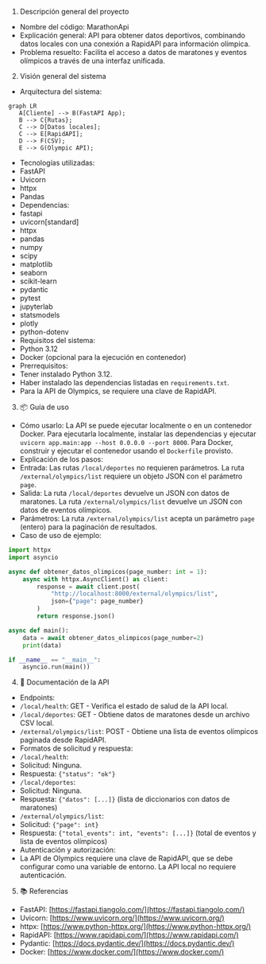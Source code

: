 1. Descripción general del proyecto
 - Nombre del código: MarathonApi
 - Explicación general: API para obtener datos deportivos, combinando datos locales con una conexión a RapidAPI para información olímpica.
 - Problema resuelto: Facilita el acceso a datos de maratones y eventos olímpicos a través de una interfaz unificada.

2.  Visión general del sistema
 - Arquitectura del sistema:
 ```mermaid
 graph LR
    A[Cliente] --> B(FastAPI App);
    B --> C{Rutas};
    C --> D[Datos locales];
    C --> E[RapidAPI];
    D --> F(CSV);
    E --> G(Olympic API);
 ```
 - Tecnologías utilizadas:
  - FastAPI
  - Uvicorn
  - httpx
  - Pandas
 - Dependencias:
  - fastapi
  - uvicorn[standard]
  - httpx
  - pandas
  - numpy
  - scipy
  - matplotlib
  - seaborn
  - scikit-learn
  - pydantic
  - pytest
  - jupyterlab
  - statsmodels
  - plotly
  - python-dotenv
 - Requisitos del sistema:
  - Python 3.12
  - Docker (opcional para la ejecución en contenedor)
 - Prerrequisitos:
  - Tener instalado Python 3.12.
  - Haber instalado las dependencias listadas en `requirements.txt`.
  - Para la API de Olympics, se requiere una clave de RapidAPI.

3. 📦 Guía de uso
 - Cómo usarlo: La API se puede ejecutar localmente o en un contenedor Docker. Para ejecutarla localmente, instalar las dependencias y ejecutar `uvicorn app.main:app --host 0.0.0.0 --port 8000`.  Para Docker, construir y ejecutar el contenedor usando el `Dockerfile` provisto.
 - Explicación de los pasos:
  - Entrada: Las rutas `/local/deportes` no requieren parámetros. La ruta `/external/olympics/list` requiere un objeto JSON con el parámetro `page`.
  - Salida: La ruta `/local/deportes` devuelve un JSON con datos de maratones. La ruta `/external/olympics/list` devuelve un JSON con datos de eventos olímpicos.
  - Parámetros: La ruta `/external/olympics/list` acepta un parámetro `page` (entero) para la paginación de resultados.
 - Caso de uso de ejemplo:
 ```python
 import httpx
 import asyncio

 async def obtener_datos_olimpicos(page_number: int = 1):
     async with httpx.AsyncClient() as client:
         response = await client.post(
             "http://localhost:8000/external/olympics/list",
             json={"page": page_number}
         )
         return response.json()

 async def main():
     data = await obtener_datos_olimpicos(page_number=2)
     print(data)

 if __name__ == "__main__":
     asyncio.run(main())
 ```

4. 🔐 Documentación de la API
 - Endpoints:
  - `/local/health`: GET -  Verifica el estado de salud de la API local.
  - `/local/deportes`: GET -  Obtiene datos de maratones desde un archivo CSV local.
  - `/external/olympics/list`: POST -  Obtiene una lista de eventos olímpicos paginada desde RapidAPI.
 - Formatos de solicitud y respuesta:
  - `/local/health`:
   - Solicitud: Ninguna.
   - Respuesta: `{"status": "ok"}`
  - `/local/deportes`:
   - Solicitud: Ninguna.
   - Respuesta: `{"datos": [...]}` (lista de diccionarios con datos de maratones)
  - `/external/olympics/list`:
   - Solicitud: `{"page": int}`
   - Respuesta: `{"total_events": int, "events": [...]}` (total de eventos y lista de eventos olímpicos)
 - Autenticación y autorización:
  - La API de Olympics requiere una clave de RapidAPI, que se debe configurar como una variable de entorno. La API local no requiere autenticación.

5. 📚 Referencias
  - FastAPI: [https://fastapi.tiangolo.com/](https://fastapi.tiangolo.com/)
  - Uvicorn: [https://www.uvicorn.org/](https://www.uvicorn.org/)
  - httpx: [https://www.python-httpx.org/](https://www.python-httpx.org/)
  - RapidAPI: [https://www.rapidapi.com/](https://www.rapidapi.com/)
  - Pydantic: [https://docs.pydantic.dev/](https://docs.pydantic.dev/)
  - Docker: [https://www.docker.com/](https://www.docker.com/)
